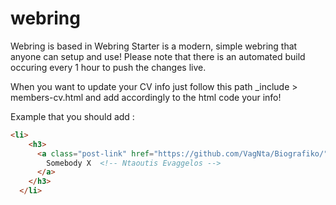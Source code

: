 # webring

Webring is based in Webring Starter is a modern, simple webring that anyone can setup and use!
Please note that there is an automated build occuring every 1 hour to push the changes live. 

When you want to update your CV info just follow this path _include > members-cv.html and add accordingly to the html code your info!


Example that you should add :

```html
<li>
    <h3>
      <a class="post-link" href="https://github.com/VagNta/Biografiko/">
        Somebody X  <!-- Ntaoutis Evaggelos -->
      </a>
    </h3>
  </li>
